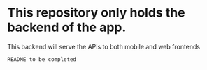 # This repository only holds the backend of the app.
This backend will serve the APIs to both mobile and web frontends

` README to be completed ` 